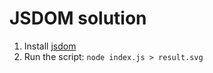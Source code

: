 JSDOM solution
==================================

1. Install [jsdom](https://github.com/tmpvar/jsdom)
1. Run the script: `node index.js > result.svg`
